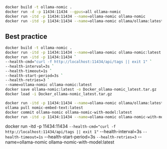 ``` bash
docker build -t ollama-nomic .
docker run -d -p 11434:11434 --gpus=all ollama-nomic
docker run -itd -p 11434:11434 --name=ollama-nomic ollama-nomic
docker run -itd -p 11434:11434 --name=ollama-nomic ollama/ollama:latest
```





## Best practice
``` bash
docker build -t ollama-nomic .
docker run -itd -p 11434:11434 --name=ollama-nomic ollama-nomic:latest
docker run -itd -p 11434:11434 `
--health-cmd="curl -f http://localhost:11434/api/tags || exit 1" `
--health-interval=3s `
--health-timeout=1s `
--health-start-period=3s `
--health-retries=3 `
--name=ollama-nomic ollama-nomic:latest
docker save ollama-nomic:latest -o Docker_ollama-nomic_latest.tar.gz
docker load -i Docker_ollama-nomic_latest.tar.gz
```








``` bash
docker run -itd -p 11434:11434 --name=ollama-nomic ollama/ollama:latest
ollama pull nomic-embed-text:latest
docker commit ollama-nomic ollama-nomic-with-model:latest
docker run -itd -p 11434:11434 --name=ollama-nomic ollama-nomic-with-model:latest
```


docker run -itd -p 11434:11434 `
--health-cmd="curl -f http://localhost:11434/api/tags || exit 1" `
--health-interval=3s `
--health-timeout=1s `
--health-start-period=3s `
--health-retries=3 `
--name=ollama-nomic ollama-nomic-with-model:latest
